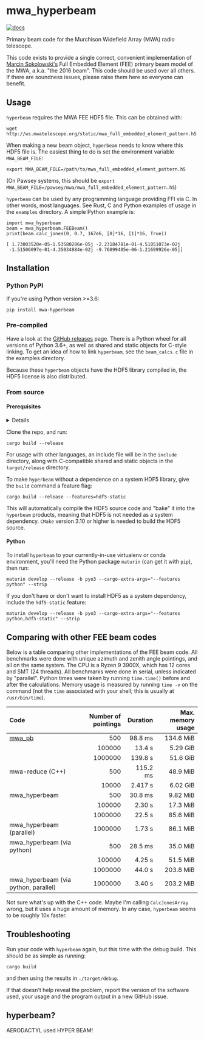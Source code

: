 # mwa_hyperbeam

[![docs](https://docs.rs/mwa_hyperbeam/badge.svg)](https://docs.rs/crate/mwa_hyperbeam)

Primary beam code for the Murchison Widefield Array (MWA) radio telescope.

This code exists to provide a single correct, convenient implementation of
[Marcin
Sokolowski's](https://ui.adsabs.harvard.edu/abs/2017PASA...34...62S/abstract)
Full Embedded Element (FEE) primary beam model of the MWA, a.k.a. "the 2016
beam". This code should be used over all others. If there are soundness issues,
please raise them here so everyone can benefit.

## Usage
`hyperbeam` requires the MWA FEE HDF5 file. This can be obtained with:

  `wget http://ws.mwatelescope.org/static/mwa_full_embedded_element_pattern.h5`

When making a new beam object, `hyperbeam` needs to know where this HDF5 file
is. The easiest thing to do is set the environment variable `MWA_BEAM_FILE`:

  `export MWA_BEAM_FILE=/path/to/mwa_full_embedded_element_pattern.h5`

(On Pawsey systems, this should be `export
MWA_BEAM_FILE=/pawsey/mwa/mwa_full_embedded_element_pattern.h5`)

`hyperbeam` can be used by any programming language providing FFI via C. In
other words, most languages. See Rust, C and Python examples of usage in the
`examples` directory. A simple Python example is:

    import mwa_hyperbeam
    beam = mwa_hyperbeam.FEEBeam()
    print(beam.calc_jones(0, 0.7, 167e6, [0]*16, [1]*16, True))

    [ 1.73003520e-05-1.53580286e-05j -2.23184781e-01-4.51051073e-02j
     -1.51506097e-01-4.35034884e-02j -9.76099405e-06-1.21699926e-05j]

## Installation
### Python PyPI
If you're using Python version >=3.6:

    pip install mwa-hyperbeam

### Pre-compiled
Have a look at the [GitHub
releases](https://github.com/MWATelescope/mwa_hyperbeam/releases) page. There is
a Python wheel for all versions of Python 3.6+, as well as shared and static
objects for C-style linking. To get an idea of how to link `hyperbeam`, see the
`beam_calcs.c` file in the examples directory.

Because these `hyperbeam` objects have the HDF5 library compiled in, the HDF5
license is also distributed.

### From source
#### Prerequisites
<details>

- Cargo and a Rust compiler. `rustup` is recommended:

  `https://www.rust-lang.org/tools/install`

  The Rust compiler must be at least version 1.47.0:
  ```bash
  $ rustc -V
  rustc 1.47.0 (18bf6b4f0 2020-10-07)
  ```

- [hdf5](https://www.hdfgroup.org/hdf5)
  - Optional; use the `hdf5-static` feature.
  - Ubuntu: `libhdf5-dev`
  - Arch: `hdf5`

</details>

Clone the repo, and run:

    cargo build --release

For usage with other languages, an include file will be in the `include`
directory, along with C-compatible shared and static objects in the
`target/release` directory.

To make `hyperbeam` without a dependence on a system HDF5 library, give the
`build` command a feature flag:

    cargo build --release --features=hdf5-static

This will automatically compile the HDF5 source code and "bake" it into the
`hyperbeam` products, meaning that HDF5 is not needed as a system dependency.
`CMake` version 3.10 or higher is needed to build the HDF5 source.

#### Python
To install `hyperbeam` to your currently-in-use virtualenv or conda environment,
you'll need the Python package `maturin` (can get it with `pip`), then run:

    maturin develop --release -b pyo3 --cargo-extra-args="--features python" --strip

If you don't have or don't want to install HDF5 as a system dependency, include
the `hdf5-static` feature:

    maturin develop --release -b pyo3 --cargo-extra-args="--features python,hdf5-static" --strip

## Comparing with other FEE beam codes
Below is a table comparing other implementations of the FEE beam code. All
benchmarks were done with unique azimuth and zenith angle pointings, and all on
the same system. The CPU is a Ryzen 9 3900X, which has 12 cores and SMT (24
threads). All benchmarks were done in serial, unless indicated by "parallel".
Python times were taken by running `time.time()` before and after the
calculations. Memory usage is measured by running `time -v` on the command (not
the `time` associated with your shell; this is usually at `/usr/bin/time`).

| Code             | Number of pointings | Duration | Max. memory usage |
|:-----------------|--------------------:|---------:|------------------:|
| [mwa_pb](https://github.com/MWATelescope/mwa_pb) | 500     | 98.8 ms  | 134.6 MiB |
|                                                  | 100000  | 13.4 s   | 5.29 GiB  |
|                                                  | 1000000 | 139.8 s  | 51.6 GiB  |
| mwa-reduce (C++)                                 | 500     | 115.2 ms | 48.9 MiB  |
|                                                  | 10000   | 2.417 s  | 6.02 GiB  |
| mwa_hyperbeam                                    | 500     | 30.8 ms  | 9.82 MiB  |
|                                                  | 100000  | 2.30 s   | 17.3 MiB  |
|                                                  | 1000000 | 22.5 s   | 85.6 MiB  |
| mwa_hyperbeam (parallel)                         | 1000000 | 1.73 s   | 86.1 MiB  |
| mwa_hyperbeam (via python)                       | 500     | 28.5 ms  | 35.0 MiB  |
|                                                  | 100000  | 4.25 s   | 51.5 MiB  |
|                                                  | 1000000 | 44.0 s   | 203.8 MiB |
| mwa_hyperbeam (via python, parallel)             | 1000000 | 3.40 s   | 203.2 MiB |

Not sure what's up with the C++ code. Maybe I'm calling `CalcJonesArray` wrong,
but it uses a huge amount of memory. In any case, `hyperbeam` seems to be
roughly 10x faster.

## Troubleshooting

Run your code with `hyperbeam` again, but this time with the debug build. This
should be as simple as running:

    cargo build
    
and then using the results in `./target/debug`.

If that doesn't help reveal the problem, report the version of the software
used, your usage and the program output in a new GitHub issue.

## hyperbeam?
AERODACTYL used HYPER BEAM!
